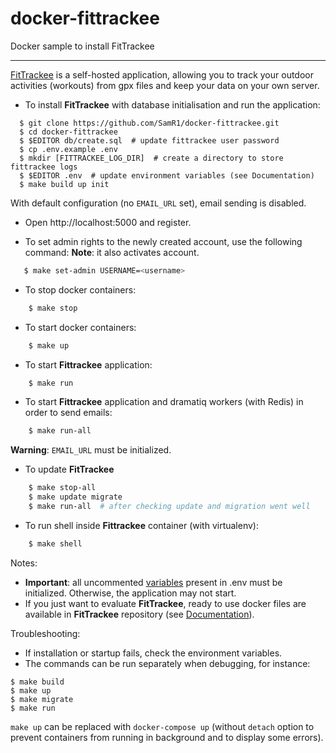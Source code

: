 # docker-fittrackee

Docker sample to install FitTrackee

---

[FitTrackee](https://samr1.github.io/FitTrackee/) is a self-hosted application, allowing you to track your outdoor activities (workouts) from gpx files and keep your data on your own server.

- To install **FitTrackee** with database initialisation and run the application:

```shell
  $ git clone https://github.com/SamR1/docker-fittrackee.git
  $ cd docker-fittrackee
  $ $EDITOR db/create.sql  # update fittrackee user password
  $ cp .env.example .env
  $ mkdir [FITTRACKEE_LOG_DIR]  # create a directory to store fittrackee logs
  $ $EDITOR .env  # update environment variables (see Documentation)
  $ make build up init
```

With default configuration (no `EMAIL_URL` set), email sending is disabled.

- Open http://localhost:5000 and register.

- To set admin rights to the newly created account, use the following command:
  **Note**: it also activates account.

```bash
   $ make set-admin USERNAME=<username>
```

- To stop docker containers:

```bash
    $ make stop
```

- To start docker containers:

```bash
    $ make up
```

- To start **Fittrackee** application:

```bash
    $ make run
```

- To start **Fittrackee** application and dramatiq workers (with Redis) in order to send emails:

```bash
    $ make run-all
```

  **Warning**: `EMAIL_URL` must be initialized.

- To update **FitTrackee**

```bash
    $ make stop-all
    $ make update migrate 
    $ make run-all  # after checking update and migration went well
```

- To run shell inside **Fittrackee** container (with virtualenv):

```bash
    $ make shell
```


Notes:
- **Important**: all uncommented [variables](https://samr1.github.io/FitTrackee/installation.html#environment-variables) present in .env must be initialized. Otherwise, the application may not start.
- If you just want to evaluate **FitTrackee**, ready to use docker files are available in **FitTrackee** repository (see [Documentation](https://samr1.github.io/FitTrackee/installation.html#docker)).

Troubleshooting:
- If installation or startup fails, check the environment variables.  
- The commands can be run separately when debugging, for instance:
```shell
$ make build
$ make up
$ make migrate
$ make run
```

`make up` can be replaced with `docker-compose up` (without `detach` option to prevent containers from running in background and to display some errors).
